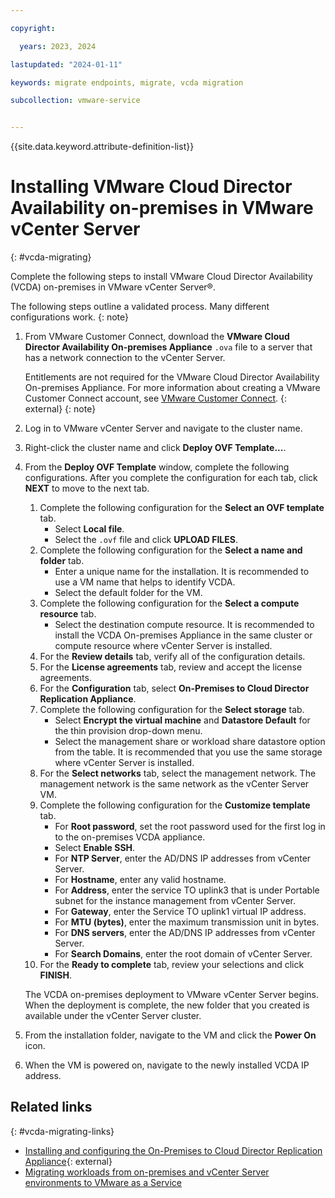```yaml
---

copyright:

  years: 2023, 2024

lastupdated: "2024-01-11"

keywords: migrate endpoints, migrate, vcda migration

subcollection: vmware-service


---
```


{{site.data.keyword.attribute-definition-list}}

# Installing VMware Cloud Director Availability on-premises in VMware vCenter Server
{: #vcda-migrating}

Complete the following steps to install VMware Cloud Director Availability (VCDA) on-premises in VMware vCenter Server®.

The following steps outline a validated process. Many different configurations work.
{: note}

1. From VMware Customer Connect, download the **VMware Cloud Director Availability On-premises Appliance** ``.ova`` file to a server that has a network connection to the vCenter Server.

   Entitlements are not required for the VMware Cloud Director Availability On-premises Appliance. For more information about creating a VMware Customer Connect account, see [VMware Customer Connect](https://customerconnect.vmware.com/account-registration). {: external}
   {: note}

2. Log in to VMware vCenter Server and navigate to the cluster name.
3. Right-click the cluster name and click **Deploy OVF Template...**.
4. From the **Deploy OVF Template** window, complete the following configurations. After you complete the configuration for each tab, click **NEXT** to move to the next tab.
   1. Complete the following configuration for the **Select an OVF template** tab.
      * Select **Local file**.
      * Select the ``.ovf`` file and click **UPLOAD FILES**.
   2. Complete the following configuration for the **Select a name and folder** tab.
      * Enter a unique name for the installation. It is recommended to use a VM name that helps to identify VCDA.
      * Select the default folder for the VM.
   3. Complete the following configuration for the **Select a compute resource** tab.
      * Select the destination compute resource. It is recommended to install the VCDA On-premises Appliance in the same cluster or compute resource where vCenter Server is installed.
   4. For the **Review details** tab, verify all of the configuration details.
   5. For the **License agreements** tab, review and accept the license agreements.
   6. For the **Configuration** tab, select **On-Premises to Cloud Director Replication Appliance**.
   7. Complete the following configuration for the **Select storage** tab.
      * Select **Encrypt the virtual machine** and **Datastore Default** for the thin provision drop-down menu.
      * Select the management share or workload share datastore option from the table. It is recommended that you use the same storage where vCenter Server is installed.
   8. For the **Select networks** tab, select the management network. The management network is the same network as the vCenter Server VM.
   9. Complete the following configuration for the **Customize template** tab.
      * For **Root password**, set the root password used for the first log in to the on-premises VCDA appliance.
      * Select **Enable SSH**.
      * For **NTP Server**, enter the AD/DNS IP addresses from vCenter Server.
      * For **Hostname**, enter any valid hostname.
      * For **Address**, enter the service TO uplink3 that is under Portable subnet for the instance management from vCenter Server.
      * For **Gateway**, enter the Service TO uplink1 virtual IP address.
      * For **MTU (bytes)**, enter the maximum transmission unit in bytes.
      * For **DNS servers**, enter the AD/DNS IP addresses from vCenter Server.
      * For **Search Domains**, enter the root domain of vCenter Server.
   10. For the **Ready to complete** tab, review your selections and click **FINISH**.

      The VCDA on-premises deployment to VMware vCenter Server begins. When the deployment is complete, the new folder that you created is available under the vCenter Server cluster.
5. From the installation folder, navigate to the VM and click the **Power On** icon.
6. When the VM is powered on, navigate to the newly installed VCDA IP address.

## Related links
{: #vcda-migrating-links}

* [Installing and configuring the On-Premises to Cloud Director Replication Appliance](https://docs.vmware.com/en/VMware-Cloud-Director-Availability/4.6/VMware-Cloud-Director-Availability-Install-Config-Upgrade-On-Prem/GUID-7B6E4E1E-92D5-4D84-A7FD-44B0824815DF.html){: external}
* [Migrating workloads from on-premises and vCenter Server environments to VMware as a Service](/docs/vmware-service?topic=vmware-service-vcda-migrating-onprem)
